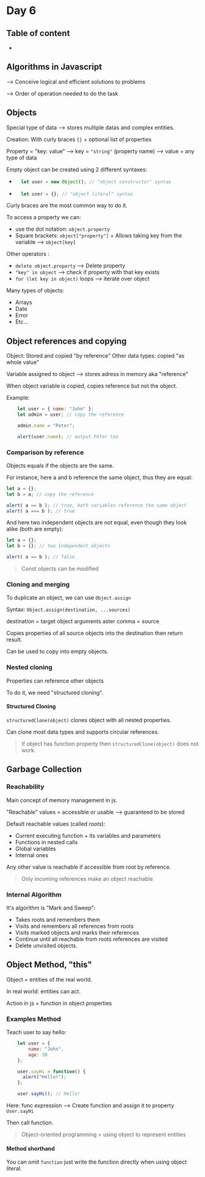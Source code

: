 # Day 6

## Table of content

-

## Algorithms in Javascript

--> Conceive logical and efficient solutions to problems

--> Order of operation needed to do the task

## Objects

Special type of data --> stores multiple datas and complex entities.

Creation: With curly braces `{}` + optional list of properties

Property = "key: value" --> key = `"string"` (property name) --> value = any type of data

Empty object can be created using 2 different syntaxes:

- ```javascript
    let user = new Object(); // "object constructor" syntax
  ```

- ```javascript
    let user = {}; // "object literal" syntax
  ```

Curly braces are the most common way to do it.

To access a property we can:

- use the dot notation: `object.property`
- Square brackets: `object["property"]` + Allows taking key from the variable --> `object[key]`

Other operators :

- `delete object.property` --> Delete property
- `"key" in object` --> check if property with that key exists
- `for (let key in object)` loops --> iterate over object

Many types of objects:

- Arrays
- Date
- Error
- Etc...

## Object references and copying

Object: Stored and copied "by reference"
Other data types: copied "as whole value"

Variable assigned to object --> stores adress in memory aka "reference"

When object variable is copied, copies reference but not the object.

Example:

```javascript
    let user = { name: "John" };
    let admin = user; // copy the reference

    admin.name = "Peter";

    alert(user.name); // output Peter too
```

### Comparison by reference

Objects equals if the objects are the same.

For instance, here a and b reference the same object, thus they are equal:

```javascript
let a = {};
let b = a; // copy the reference

alert( a == b ); // true, both variables reference the same object
alert( a === b ); // true
```

And here two independent objects are not equal, even though they look alike (both are empty):

```javascript
let a = {};
let b = {}; // two independent objects

alert( a == b ); // false
```

> Const objects can be modified

### Cloning and merging

To duplicate an object, we can use `Object.assign`

Syntax: `Object.assign(destination, ...sources)`

destination = target object
arguments aster comma = source

Copies properties of all source objects into the destination then return result.

Can be used to copy into empty objects.

### Nested cloning

Properties can reference other objects

To do it, we need "structured cloning".

#### Structured Cloning

`structuredClone(object)` clones object with all nested properties.

Can clone most data types and supports circular references.

> If object has function property then `structuredClone(object)` does not work.

## Garbage Collection

### Reachability

Main concept of memory management in js.

"Reachable" values = accessible or usable --> guaranteed to be stored

Default reachable values (called *roots*):

- Current executing function + its variables and parameters
- Functions in nested calls
- Global variables
- Internal ones

Any other value is reachable if accessible from root by reference.

> Only incoming references make an object reachable

### Internal Algorithm

It's algorithm is "Mark and Sweep":

- Takes roots and remembers them
- Visits and remembers all references from roots
- Visits marked objects and marks their references
- Continue until all reachable from roots references are visited
- Delete unvisited objects.

## Object Method, "this"

Object = entities of the real world.

In real world: entities can act.

Action in js = function in object properties

### Examples Method

Teach user to say hello:

```javascript
    let user = {
        name: "John",
        age: 30
    };

    user.sayHi = function() {
      alert("Hello!");
    };

    user.sayHi(); // Hello!
```

Here: func expression --> Create function and assign it to property `User.sayHi`

Then call function.

> Object-oriented programming = using object to represent entities

#### Method shorthand

You can omit `function` just write the function directly when using object literal.

